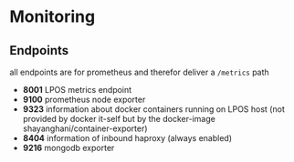 # Monitoring

## Endpoints

all endpoints are for prometheus and therefor deliver a `/metrics` path

  * **8001** LPOS metrics endpoint
  * **9100** prometheus node exporter
  * **9323** information about docker containers running on LPOS host (not provided by docker it-self but by the docker-image shayanghani/container-exporter)
  * **8404** information of inbound haproxy (always enabled)
  * **9216** mongodb exporter
